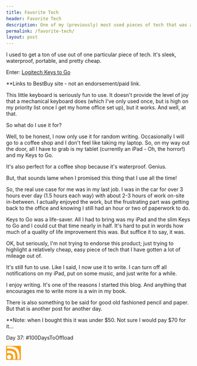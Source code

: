 ```yaml
---
title: Favorite Tech
header: Favorite Tech
description: One of my (previously) most used pieces of tech that was also cheap!
permalink: /favorite-tech/
layout: post
---
```


I used to get a ton of use out of one particular piece of tech. It's sleek, waterproof, portable, and pretty cheap.

Enter: <a href="https://www.bestbuy.com/site/logitech-keys-to-go-super-slim-and-super-light-bluetooth-keyboard-for-iphone-ipad-and-apple-tv-black/9483417.p?skuId=9483417">Logitech Keys to Go</a>

**Links to BestBuy site - not an endorsement/paid link.

This little keyboard is seriously fun to use. It doesn't provide the level of joy that a mechanical keyboard does (which I've only used once, but is high on my priority list once I get my home office set up), but it works. And well, at that.

So what do I use it for?

Well, to be honest, I now only use it for random writing. Occasionally I will go to a coffee shop and I don't feel like taking my laptop. So, on my way out the door, all I have to grab is my tablet (currently an iPad - Oh, the horror!) and my Keys to Go.

It's also perfect for a coffee shop because it's waterproof. Genius.

But, that sounds lame when I promised this thing that I use all the time!

So, the real use case for me was in my last job. I was in the car for over 3 hours ever day (1.5 hours each way) with about 2-3 hours of work on-site in-between. I actually enjoyed the work, but the frustrating part was getting back to the office and knowing I still had an hour or two of paperwork to do.

Keys to Go was a life-saver. All I had to bring was my iPad and the slim Keys to Go and I could cut that time nearly in half. It's hard to put in words how much of a quality of life improvement this was. But suffice it to say, it was.

OK, but seriously, I'm not trying to endorse this product; just trying to highlight a relatively cheap, easy piece of tech that I have gotten a lot of mileage out of.

It's still fun to use. Like I said, I now use it to write. I can turn off all notifications on my iPad, put on some music, and just write for a while.

I enjoy writing. It's one of the reasons I started this blog. And anything that encourages me to write more is a win in my book.

There is also something to be said for good old fashioned pencil and paper. But that is another post for another day.


**Note: when I bought this it was under $50. Not sure I would pay $70 for it...

Day 37: #100DaysToOffload

<a href="https://blog.mooreanalysis.com/feed.xml"><img src="/assets/images/rss_feed.jpg" style="opacity:1;" width="40"/></a>
